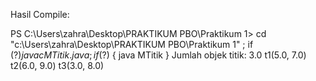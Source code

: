 Hasil Compile:

PS C:\Users\zahra\Desktop\PRAKTIKUM PBO\Praktikum 1> cd "c:\Users\zahra\Desktop\PRAKTIKUM PBO\Praktikum 1\" ; if ($?) { javac MTitik.java } ; if ($?) { java MTitik }
Jumlah objek titik: 3.0
t1(5.0, 7.0)
t2(6.0, 9.0)
t3(3.0, 8.0)
